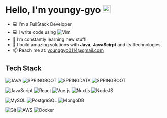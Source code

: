 # Hello, I'm youngy-gyo <img src="https://media.giphy.com/media/hvRJCLFzcasrR4ia7z/giphy.gif" width="25px">
- 💻 I’m a FullStack Developer 
- 💻 I write code using ![Vim](https://img.shields.io/badge/VIM-%2311AB00.svg?style=flat-square&logo=vim&logoColor=white)
- 🌱 I’m constantly learning new stuff!
- 🌱 I build amazing solutions with **Java**, **JavaScirpt** and its Technologies.
- 📫 Reach me at: younggyo0114@gmail.com

## Tech Stack
![JAVA](https://img.shields.io/badge/JAVA-black?style=flat-square&logo=openjdk&logoColor=white)
![SPRINGBOOT](https://img.shields.io/badge/SPRING%20FRAMEWORK-black?style=flat-square&logo=Spring&logoColor=green)
![SPRINGDATA](https://img.shields.io/badge/SPRING%20BOOT-black?style=flat-square&logo=Spring&logoColor=green)
![SPRINGBOOT](https://img.shields.io/badge/SPRING%20SECURITY-black?style=flat-square&logo=springsecurity&logoColor=green)



![JavaScript](https://img.shields.io/badge/JAVASCRIPT-black?style=flat-square&logo=javascript)
![React](https://img.shields.io/badge/REACT-black?style=flat-square&logo=react)
![Vue.js](https://img.shields.io/badge/VUE-black?style=flat-square&logo=vuedotjs&logoColor=%234FC08D)
![Nuxtjs](https://img.shields.io/badge/NUXT-black?style=flat-square&logo=nuxtdotjs)
![NodeJS](https://img.shields.io/badge/NODE-black?style=flat-square&logo=node.js)

![MySQL](https://img.shields.io/badge/MySQL-black?style=flat-square&logo=mysql)
![PostgreSQL](https://img.shields.io/badge/POSTGRESQL-black?style=flat-square&logo=postgresql)
![MongoDB](https://img.shields.io/badge/MONGODB-black?style=flat-square&logo=mongodb)

![Git](https://img.shields.io/badge/GIT-000000?style=flat-square&logo=git&logoColor=orange)
![AWS](https://img.shields.io/badge/AWS-black?style=flat-square&logo=amazon-aws&logoColor=FF9900)
![Docker](https://img.shields.io/badge/DOCKER-black?style=flat-square&logo=docker&logoColor=0db7ed)

[//]: # (## Stats)
[//]: # (![github stats]&#40;https://github-readme-stats.vercel.app/api?username=lyg0114&show_icons=true&theme=dark&#41;)
